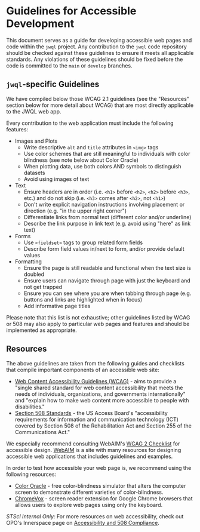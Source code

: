 Guidelines for Accessible Development
=====================================

This document serves as a guide for developing accessible web pages and code within the `jwql` project.  Any contribution to the `jwql` code repository should be checked against these guidelines to ensure it meets all applicable standards. Any violations of these guidelines should be fixed before the code is committed to the `main` or `develop` branches. 


`jwql`-specific Guidelines
--------------------------

We have compiled below those WCAG 2.1 guidelines (see the "Resources" section below for more detail about WCAG) that are most directly applicable to the JWQL web app.

Every contribution to the web application must include the following features:

- Images and Plots
    - Write descriptive `alt` and `title` attributes in `<img>` tags
    - Use color schemes that are still meaningful to individuals with color blindness (see note below about Color Oracle)
    - When plotting data, use both colors AND symbols to distinguish datasets
    - Avoid using images of text
- Text
    - Ensure headers are in order (i.e. `<h1>` before `<h2>`, `<h2>` before `<h3>`, etc.) and do not skip (i.e. `<h3>` comes after `<h2>`, not `<h1>`)
    - Don't write explicit navigation instructions involving placement or direction (e.g. "in the upper right corner")
    - Differentiate links from normal text (different color and/or underline)
    - Describe the link purpose in link text (e.g. avoid using "here" as link text)
- Forms
    - Use `<fieldset>` tags to group related form fields
    - Describe form field values in/next to form, and/or provide default values
- Formatting
    - Ensure the page is still readable and functional when the text size is doubled
    - Ensure users can navigate through page with just the keyboard and not get trapped
    - Ensure you can see where you are when tabbing through page (e.g. buttons and links are highlighted when in focus)
    - Add informative page titles

Please note that this list is not exhaustive; other guidelines listed by WCAG or 508 may also apply to particular web pages and features and should be implemented as appropriate.


Resources
---------

The above guidelines are taken from the following guides and checklists that compile important components of an accessible web site: 

- [Web Content Accessibility Guidelines (WCAG)](https://www.w3.org/WAI/standards-guidelines/wcag/) - aims to provide a "single shared standard for web content accessibility that meets the needs of individuals, organizations, and governments internationally" and "explain how to make web content more accessible to people with disabilities."
- [Section 508 Standards](https://www.section508.gov/create) - the US Access Board's "accessibility requirements for information and communication technology (ICT) covered by Section 508 of the Rehabilitation Act and Section 255 of the Communications Act."

We especially recommend consulting WebAIM's [WCAG 2 Checklist](https://webaim.org/standards/wcag/checklist) for accessible design. [WebAIM](https://webaim.org/) is a site with many resources for designing accessible web applications that includes guidelines and examples.

In order to test how accessible your web page is, we recommend using the following resources:
- [Color Oracle](https://colororacle.org/) - free color-blindness simulator that alters the computer screen to demonstrate different varieties of color-blindness.
- [ChromeVox](https://chrome.google.com/webstore/detail/chromevox/kgejglhpjiefppelpmljglcjbhoiplfn?hl=en) - screen reader extension for Google Chrome browsers that allows users to explore web pages using only the keyboard.

*STScI Internal Only:* For more resources on web accessibility, check out OPO's Innerspace page on [Accessibility and 508 Compliance](https://innerspace.stsci.edu/display/A5C/Accessibility+and+508+Compliance).
